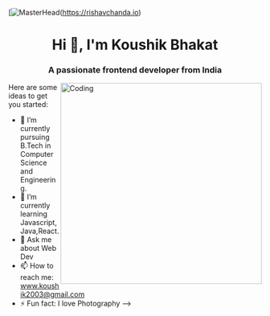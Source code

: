 [![MasterHead](https://www.google.com/url?sa=i&url=https%3A%2F%2Fwww.geeksforgeeks.org%2Fcan-start-learn-web-development%2F&psig=AOvVaw2exvJwylDpPjToflZnsCVE&ust=1681229576041000&source=images&cd=vfe&ved=0CBEQjRxqFwoTCPCMxrDan_4CFQAAAAAdAAAAABAE)(https://rishavchanda.io)
<h1 align="center">Hi 👋, I'm Koushik Bhakat</h1>
<h3 align="center">A passionate frontend developer from India</h3>
<img align="right" alt="Coding" width="400" src="https://cdn.dribbble.com/users/1162077/screenshots/3848914/programmer.gif">

Here are some ideas to get you started:

- 🔭 I’m currently pursuing B.Tech in Computer Science and Engineering.
- 🌱 I’m currently learning Javascript,Java,React.
- 💬 Ask me about Web Dev
- 📫 How to reach me: www.koushik2003@gmail.com
- ⚡ Fun fact: I love Photography
-->
